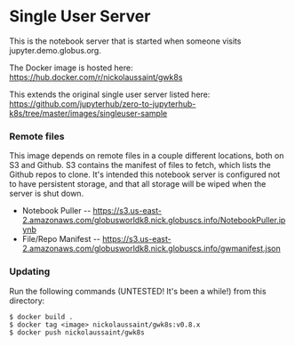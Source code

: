 # Single User Server

This is the notebook server that is started when someone visits jupyter.demo.globus.org.

The Docker image is hosted here: https://hub.docker.com/r/nickolaussaint/gwk8s

This extends the original single user server listed here:
https://github.com/jupyterhub/zero-to-jupyterhub-k8s/tree/master/images/singleuser-sample

### Remote files

This image depends on remote files in a couple different locations, both on S3 and
Github. S3 contains the manifest of files to fetch, which lists the Github repos to
clone. It's intended this notebook server is configured not to have persistent storage,
and that all storage will be wiped when the server is shut down.

* Notebook Puller -- https://s3.us-east-2.amazonaws.com/globusworldk8.nick.globuscs.info/NotebookPuller.ipynb
* File/Repo Manifest -- https://s3.us-east-2.amazonaws.com/globusworldk8.nick.globuscs.info/gwmanifest.json

### Updating

Run the following commands (UNTESTED! It's been a while!) from this directory:

```
$ docker build .
$ docker tag <image> nickolaussaint/gwk8s:v0.8.x
$ docker push nickolaussaint/gwk8s
```